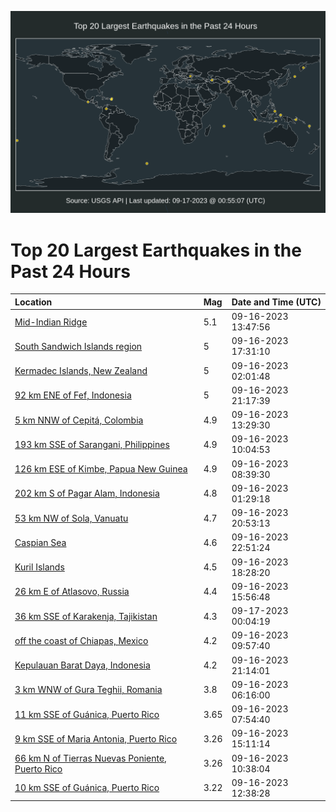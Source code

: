 ![Map](./map.png)

# Top 20 Largest Earthquakes in the Past 24 Hours

| Location | Mag | Date and Time (UTC) |
|:---|:---|:---|
| [Mid-Indian Ridge](https://earthquake.usgs.gov/earthquakes/eventpage/us7000kw6r) | 5.1 | 09-16-2023 13:47:56 |
| [South Sandwich Islands region](https://earthquake.usgs.gov/earthquakes/eventpage/us7000kw7r) | 5 | 09-16-2023 17:31:10 |
| [Kermadec Islands, New Zealand](https://earthquake.usgs.gov/earthquakes/eventpage/us7000kw4g) | 5 | 09-16-2023 02:01:48 |
| [92 km ENE of Fef, Indonesia](https://earthquake.usgs.gov/earthquakes/eventpage/us7000kw8j) | 5 | 09-16-2023 21:17:39 |
| [5 km NNW of Cepitá, Colombia](https://earthquake.usgs.gov/earthquakes/eventpage/us7000kw6m) | 4.9 | 09-16-2023 13:29:30 |
| [193 km SSE of Sarangani, Philippines](https://earthquake.usgs.gov/earthquakes/eventpage/us7000kw5u) | 4.9 | 09-16-2023 10:04:53 |
| [126 km ESE of Kimbe, Papua New Guinea](https://earthquake.usgs.gov/earthquakes/eventpage/us7000kw5k) | 4.9 | 09-16-2023 08:39:30 |
| [202 km S of Pagar Alam, Indonesia](https://earthquake.usgs.gov/earthquakes/eventpage/us7000kw4e) | 4.8 | 09-16-2023 01:29:18 |
| [53 km NW of Sola, Vanuatu](https://earthquake.usgs.gov/earthquakes/eventpage/us7000kw8f) | 4.7 | 09-16-2023 20:53:13 |
| [Caspian Sea](https://earthquake.usgs.gov/earthquakes/eventpage/us7000kw8t) | 4.6 | 09-16-2023 22:51:24 |
| [Kuril Islands](https://earthquake.usgs.gov/earthquakes/eventpage/us7000kw7z) | 4.5 | 09-16-2023 18:28:20 |
| [26 km E of Atlasovo, Russia](https://earthquake.usgs.gov/earthquakes/eventpage/us7000kw7f) | 4.4 | 09-16-2023 15:56:48 |
| [36 km SSE of Karakenja, Tajikistan](https://earthquake.usgs.gov/earthquakes/eventpage/us7000kw8y) | 4.3 | 09-17-2023 00:04:19 |
| [off the coast of Chiapas, Mexico](https://earthquake.usgs.gov/earthquakes/eventpage/us7000kw5s) | 4.2 | 09-16-2023 09:57:40 |
| [Kepulauan Barat Daya, Indonesia](https://earthquake.usgs.gov/earthquakes/eventpage/us7000kw8h) | 4.2 | 09-16-2023 21:14:01 |
| [3 km WNW of Gura Teghii, Romania](https://earthquake.usgs.gov/earthquakes/eventpage/us7000kw5d) | 3.8 | 09-16-2023 06:16:00 |
| [11 km SSE of Guánica, Puerto Rico](https://earthquake.usgs.gov/earthquakes/eventpage/pr2023259000) | 3.65 | 09-16-2023 07:54:40 |
| [9 km SSE of Maria Antonia, Puerto Rico](https://earthquake.usgs.gov/earthquakes/eventpage/pr71425038) | 3.26 | 09-16-2023 15:11:14 |
| [66 km N of Tierras Nuevas Poniente, Puerto Rico](https://earthquake.usgs.gov/earthquakes/eventpage/pr71425003) | 3.26 | 09-16-2023 10:38:04 |
| [10 km SSE of Guánica, Puerto Rico](https://earthquake.usgs.gov/earthquakes/eventpage/pr71425013) | 3.22 | 09-16-2023 12:38:28 |
